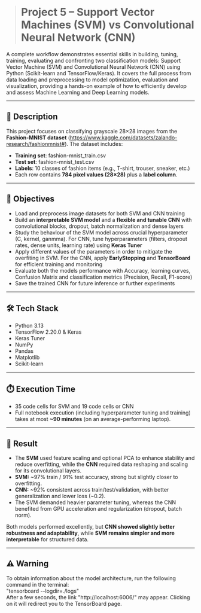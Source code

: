 > # Project 5 – Support Vector Machines (SVM) vs Convolutional Neural Network (CNN)

A complete workflow demonstrates essential skills in building, tuning, training, evaluating and confronting two classification models: Support Vector Machine (SVM) and Convolutional Neural Network (CNN) using Python (Scikit-learn and TensorFlow/Keras). It covers the full process from data loading and preprocessing to model optimization, evaluation and visualization, providing a hands-on example of how to efficiently develop and assess Machine Learning and Deep Learning models.

---

## 📝 Description

This project focuses on classifying grayscale 28×28 images from the **Fashion-MNIST dataset** (https://www.kaggle.com/datasets/zalando-research/fashionmnist#). The dataset includes:
- **Training set**: fashion-mnist_train.csv
- **Test set**: fashion-mnist_test.csv
- **Labels**: 10 classes of fashion items (e.g., T-shirt, trouser, sneaker, etc.)  
- Each row contains **784 pixel values (28×28)** plus a **label column**.

---

## 🎯 Objectives

- Load and preprocess image datasets for both SVM and CNN training
- Build an **interpretable SVM model** and a **flexible and tunable CNN** with convolutional blocks, dropout, batch normalization and dense layers  
- Study the behaviour of the SVM model across crucial hyperparameter (C, kernel, ganmma). For CNN, tune hyperparameters (filters, dropout rates, dense units, learning rate) using **Keras Tuner**  
- Apply different values of the parameters in order to mitigate the overfiting in SVM. For the CNN, apply **EarlyStopping** and **TensorBoard** for efficient training and monitoring  
- Evaluate both the models performance with Accuracy, learning curves, Confusion Matrix and classification metrics (Precision, Recall, F1-score)  
- Save the trained CNN for future inference or further experiments  

---

## 🛠️ Tech Stack

- Python 3.13  
- TensorFlow 2.20.0 & Keras  
- Keras Tuner  
- NumPy  
- Pandas  
- Matplotlib
- Scikit-learn

---

## ⏱️ Execution Time

- 35 code cells for SVM and 19 code cells or CNN
- Full notebook execution (including hyperparameter tuning and training) takes at most **~90 minutes** (on an average-performing laptop).

---

## 🚀 Result

- The **SVM** used feature scaling and optional PCA to enhance stability and reduce overfitting, while the **CNN** required data reshaping and scaling for its convolutional layers.
- **SVM:** ~97% train / 91% test accuracy, strong but slightly closer to overfitting.  
- **CNN:** ~92% consistent across train/test/validation, with better generalization and lower loss (~0.2).
- The SVM demanded heavier parameter tuning, whereas the CNN benefited from GPU acceleration and regularization (dropout, batch norm).  

Both models performed excellently, but **CNN showed slightly better robustness and adaptability**, while **SVM remains simpler and more interpretable** for structured data.

---

## ⚠️ Warning

To obtain information about the model architecture, run the following command in the terminal:  
"tensorboard --logdir=./logs"  
After a few seconds, the link "http://localhost:6006/" may appear. Clicking on it will redirect you to the TensorBoard page.
